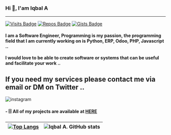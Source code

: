 ### Hi 👋, I'am Iqbal A
---
[![Visits Badge](https://badges.pufler.dev/visits/rahmansaleh7/rahmansaleh7)](https://badges.pufler.dev)
[![Repos Badge](https://badges.pufler.dev/repos/rahmansaleh7)](https://badges.pufler.dev)
[![Gists Badge](https://badges.pufler.dev/gists/rahmansaleh7)](https://badges.pufler.dev)


#### I am a Software Engineer, Programming is my passion, the programming field that I am currently working on is Python, ERP, Odoo, PHP, Javascript ..
#### I would love to be able to create software or systems that can be useful and facilitate your work ..

## If you need my services please contact me via email or DM on Twitter ..
![instagram](https://user-images.githubusercontent.com/34675781/108457312-fbd25280-72a4-11eb-886e-849d25580597.png)
#### - 🗄️ All of my projects are available at [HERE](https://github.com/rahmansaleh7)

| [![Top Langs](https://github-readme-stats.vercel.app/api/top-langs/?username=rahmansaleh7&layout=compact)](https://github.com/rahmansaleh7/github-readme-stats) | ![Iqbal A. GitHub stats](https://github-readme-stats.vercel.app/api?username=rahmansaleh7&show_icons=true&theme=tokyonight) | 
|    :----:   |    :----:   |





<!--
**rahmansaleh7/rahmansaleh7** is a ✨ _special_ ✨ repository because its `README.md` (this file) appears on your GitHub profile.

Here are some ideas to get you started:

- 🔭 I’m currently working on ...
- 🌱 I’m currently learning ...
- 👯 I’m looking to collaborate on ...
- 🤔 I’m looking for help with ...
- 💬 Ask me about ...
- 📫 How to reach me: ...
- 😄 Pronouns: ...
- ⚡ Fun fact: ...
-->
